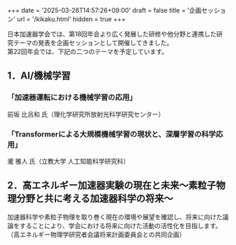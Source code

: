 +++
date = '2025-03-28T14:57:26+09:00'
draft = false
title = '企画セッション'
url = '/kikaku.html'
hidden = true
+++

日本加速器学会では、第18回年会より広く発展した研修や他分野と連携した研究テーマの発表を企画セッションとして開催してきました。  
第22回年会では、下記の二つのテーマを予定しています。

## 1．AI/機械学習

### 「加速器運転における機械学習の応用」

前坂 比呂和 氏（理化学研究所放射光科学研究センター）

### 「Transformerによる大規模機械学習の現状と、深層学習の科学応用」

瀧 雅人 氏（立教大学 人工知能科学研究科）

## 2．高エネルギー加速器実験の現在と未来～素粒子物理分野と共に考える加速器科学の将来～

加速器科学や素粒子物理を取り巻く現在の環境や展望を確認し、将来に向けた議論をすることにより、学会における将来に向けた活動の活性化を目指します。  
（高エネルギー物理学研究者会議将来計画委員会との共同企画）

